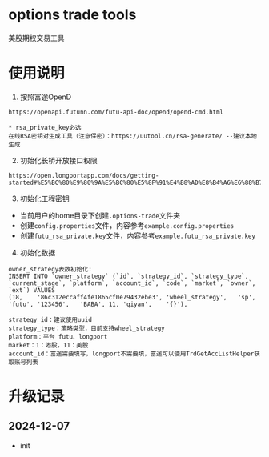 # options trade tools
美股期权交易工具

# 使用说明
1. 按照富途OpenD
```
https://openapi.futunn.com/futu-api-doc/opend/opend-cmd.html

* rsa_private_key必选
在线RSA密钥对生成工具（注意保密）：https://uutool.cn/rsa-generate/ --建议本地生成
```


2. 初始化长桥开放接口权限
```
https://open.longportapp.com/docs/getting-started#%E5%BC%80%E9%80%9A%E5%BC%80%E5%8F%91%E4%B8%AD%E8%B4%A6%E6%88%B7
```

3. 初始化工程密钥
* 当前用户的home目录下创建`.options-trade`文件夹
* 创建`config.properties`文件，内容参考`example.config.properties`
* 创建`futu_rsa_private.key`文件，内容参考`example.futu_rsa_private.key`

4. 初始化数据
```
owner_strategy表数初始化:
INSERT INTO `owner_strategy` (`id`, `strategy_id`, `strategy_type`, `current_stage`, `platform`, `account_id`, `code`, `market`, `owner`, `ext`) VALUES
(18,	'86c312eccaff4fe1865cf0e79432ebe3',	'wheel_strategy',	'sp',	'futu',	'123456',	'BABA',	11,	'qiyan',	'{}'),

strategy_id：建议使用uuid
strategy_type：策略类型，目前支持wheel_strategy
platform：平台 futu、longport
market：1：港股，11：美股
account_id：富途需要填写，longport不需要填，富途可以使用TrdGetAccListHelper获取账号列表
```

# 升级记录
## 2024-12-07
* init